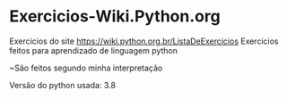 # Exercicios-Wiki.Python.org
Exercícios do site https://wiki.python.org.br/ListaDeExercicios
Exercicios feitos para aprendizado de linguagem python

~São feitos segundo minha interpretação 

Versão do python usada: 3.8
